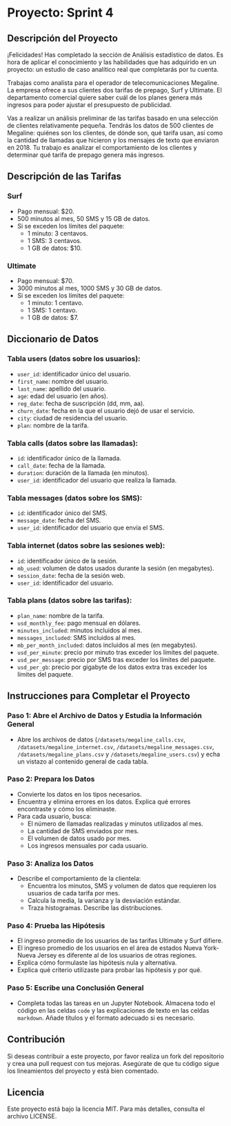 # Proyecto: Sprint 4

## Descripción del Proyecto

¡Felicidades! Has completado la sección de Análisis estadístico de datos. Es hora de aplicar el conocimiento y las habilidades que has adquirido en un proyecto: un estudio de caso analítico real que completarás por tu cuenta.

Trabajas como analista para el operador de telecomunicaciones Megaline. La empresa ofrece a sus clientes dos tarifas de prepago, Surf y Ultimate. El departamento comercial quiere saber cuál de los planes genera más ingresos para poder ajustar el presupuesto de publicidad.

Vas a realizar un análisis preliminar de las tarifas basado en una selección de clientes relativamente pequeña. Tendrás los datos de 500 clientes de Megaline: quiénes son los clientes, de dónde son, qué tarifa usan, así como la cantidad de llamadas que hicieron y los mensajes de texto que enviaron en 2018. Tu trabajo es analizar el comportamiento de los clientes y determinar qué tarifa de prepago genera más ingresos.

## Descripción de las Tarifas

### Surf

- Pago mensual: $20.
- 500 minutos al mes, 50 SMS y 15 GB de datos.
- Si se exceden los límites del paquete:
  - 1 minuto: 3 centavos.
  - 1 SMS: 3 centavos.
  - 1 GB de datos: $10.

### Ultimate

- Pago mensual: $70.
- 3000 minutos al mes, 1000 SMS y 30 GB de datos.
- Si se exceden los límites del paquete:
  - 1 minuto: 1 centavo.
  - 1 SMS: 1 centavo.
  - 1 GB de datos: $7.

## Diccionario de Datos

### Tabla users (datos sobre los usuarios):

- `user_id`: identificador único del usuario.
- `first_name`: nombre del usuario.
- `last_name`: apellido del usuario.
- `age`: edad del usuario (en años).
- `reg_date`: fecha de suscripción (dd, mm, aa).
- `churn_date`: fecha en la que el usuario dejó de usar el servicio.
- `city`: ciudad de residencia del usuario.
- `plan`: nombre de la tarifa.

### Tabla calls (datos sobre las llamadas):

- `id`: identificador único de la llamada.
- `call_date`: fecha de la llamada.
- `duration`: duración de la llamada (en minutos).
- `user_id`: identificador del usuario que realiza la llamada.

### Tabla messages (datos sobre los SMS):

- `id`: identificador único del SMS.
- `message_date`: fecha del SMS.
- `user_id`: identificador del usuario que envía el SMS.

### Tabla internet (datos sobre las sesiones web):

- `id`: identificador único de la sesión.
- `mb_used`: volumen de datos usados durante la sesión (en megabytes).
- `session_date`: fecha de la sesión web.
- `user_id`: identificador del usuario.

### Tabla plans (datos sobre las tarifas):

- `plan_name`: nombre de la tarifa.
- `usd_monthly_fee`: pago mensual en dólares.
- `minutes_included`: minutos incluidos al mes.
- `messages_included`: SMS incluidos al mes.
- `mb_per_month_included`: datos incluidos al mes (en megabytes).
- `usd_per_minute`: precio por minuto tras exceder los límites del paquete.
- `usd_per_message`: precio por SMS tras exceder los límites del paquete.
- `usd_per_gb`: precio por gigabyte de los datos extra tras exceder los límites del paquete.

## Instrucciones para Completar el Proyecto

### Paso 1: Abre el Archivo de Datos y Estudia la Información General

- Abre los archivos de datos (`/datasets/megaline_calls.csv`, `/datasets/megaline_internet.csv`, `/datasets/megaline_messages.csv`, `/datasets/megaline_plans.csv` y `/datasets/megaline_users.csv`) y echa un vistazo al contenido general de cada tabla.

### Paso 2: Prepara los Datos

- Convierte los datos en los tipos necesarios.
- Encuentra y elimina errores en los datos. Explica qué errores encontraste y cómo los eliminaste.
- Para cada usuario, busca:
  - El número de llamadas realizadas y minutos utilizados al mes.
  - La cantidad de SMS enviados por mes.
  - El volumen de datos usado por mes.
  - Los ingresos mensuales por cada usuario. 

### Paso 3: Analiza los Datos

- Describe el comportamiento de la clientela:
  - Encuentra los minutos, SMS y volumen de datos que requieren los usuarios de cada tarifa por mes.
  - Calcula la media, la varianza y la desviación estándar.
  - Traza histogramas. Describe las distribuciones.

### Paso 4: Prueba las Hipótesis

- El ingreso promedio de los usuarios de las tarifas Ultimate y Surf difiere.
- El ingreso promedio de los usuarios en el área de estados Nueva York-Nueva Jersey es diferente al de los usuarios de otras regiones.
- Explica cómo formulaste las hipótesis nula y alternativa.
- Explica qué criterio utilizaste para probar las hipótesis y por qué.

### Paso 5: Escribe una Conclusión General

- Completa todas las tareas en un Jupyter Notebook. Almacena todo el código en las celdas `code` y las explicaciones de texto en las celdas `markdown`. Añade títulos y el formato adecuado si es necesario.

## Contribución

Si deseas contribuir a este proyecto, por favor realiza un fork del repositorio y crea una pull request con tus mejoras. Asegúrate de que tu código sigue los lineamientos del proyecto y está bien comentado.

## Licencia

Este proyecto está bajo la licencia MIT. Para más detalles, consulta el archivo LICENSE.
